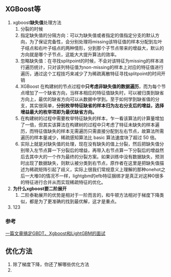 ## XGBoost等

1. xgboost**缺失值**处理方法
   1. 分裂的时候
   2. 指定缺失值的分隔方向：可以为缺失值或者指定的值指定分支的默认方向，为了保证完备性，会分别处理将missing该特征值的样本分配到左叶子结点和右叶子结点的两种情形，分到那个子节点带来的增益大，默认的方向就是哪个子节点，这能大大提升算法的效率。
   3. 忽略缺失值：在寻找splitpoint的时候，不会对该特征为missing的样本进行遍历统计，只对该列特征值为non-missing的样本上对应的特征值进行遍历，通过这个工程技巧来减少了为稀疏离散特征寻找splitpoint的时间开销
   4. XGBoost 在构建树的节点过程中**只考虑非缺失值的数据遍历**，而为每个节点增加了一个缺省方向，当样本相应的特征值缺失时，可以被归类到缺省方向上，最优的缺省方向可以从数据中学到。至于如何学到缺省值的分支，其实很简单，**分别枚举特征缺省的样本归为左右分支后的增益，选择增益最大的枚举项即为最优缺省方向。**
   5. 在构建树的过程中需要枚举特征缺失的样本，乍一看该算法的计算量增加了一倍，但其实该算法在构建树的过程中只考虑了特征未缺失的样本遍历，而特征值缺失的样本无需遍历只需直接分配到左右节点，故算法所需遍历的样本量减少，稀疏感知算法比 basic 算法速度块了超过 50 倍。
   6. 实际上就是对缺失值的处理，现在没有缺失的值上分裂，然后把缺失值分别带入左节点算一下分裂后的增益，再带入右节点算一下分裂后的增益然后去其中大的一个作为最终的分裂方案。如果训练中没有数据缺失，预测时出现了数据缺失，则默认被分类到右节点，原作者在这里是把缺失值描述为稀疏矩阵引起了歧义，实际上很我们常规意义上理解的那种onehot之后一大堆0的情况不一样，lightgbm的efb特征捆绑才是真正对这种0很多的特征进行合并从而实现稀疏特征的优化。
2. **为什么xgboost要二阶展开**
   1. 二阶泰勒展开的优势是相对于一阶而言的，和牛顿方法相对于梯度下降类似，都是为了更准确的找到最优解，这才是重点。
3. 123

### 参考

[一篇文章搞定GBDT、Xgboost和LightGBM的面试](https://zhuanlan.zhihu.com/p/148050748)



## 优化方法

1. 除了梯度下降，你还了解哪些优化方法
2. 